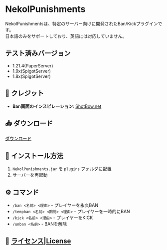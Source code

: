 # NekolPunishments

NekolPunishmentsは、特定のサーバー向けに開発されたBan/Kickプラグインです。  
日本語のみをサポートしており、英語には対応していません。  

## テスト済みバージョン
- 1.21.4(PaperServer)
- 1.9x(SpigotServer)
- 1.8x(SpigotServer)

## 📜 クレジット  
- **Ban画面のインスピレーション**: [ShotBow.net](https://shotbow.net/)  

## 📥 ダウンロード  
  [ダウンロード](https://github.com/dada994a/AnniPunishments/releases/tag/1.2)

## 🔧 インストール方法  
1. `NekolPunishments.jar` を `plugins` フォルダに配置  
2. サーバーを再起動  

## ⚙️ コマンド  
- `/ban <名前> <理由>` - プレイヤーを永久BAN
- `/tempban <名前> <期間> <理由>` - プレイヤーを一時的にBAN
- `/kick <名前> <理由>` - プレイヤーをKICK  
- `/unban <名前>` - BANを解除  

## 📄 [ライセンス](https://github.com/dada994a/AnniPunishments/blob/master/License-ja.md)|[License](https://github.com/dada994a/AnniPunishments/blob/master/License.md)


